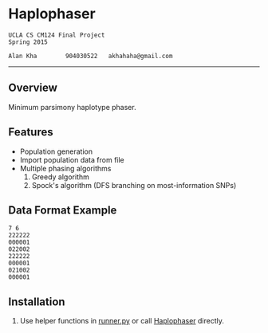 Haplophaser
===================
	UCLA CS CM124 Final Project
	Spring 2015

	Alan Kha        904030522	akhahaha@gmail.com
-------------------------------------------------------------------------------
Overview
---------------
Minimum parsimony haplotype phaser.

Features
---------------
 - Population generation
 - Import population data from file
 - Multiple phasing algorithms
   1. Greedy algorithm
   2. Spock's algorithm (DFS branching on most-information SNPs)

Data Format Example
---------------
    7 6
    222222
    000001
    022002
    222222
    000001
    021002
    000001

Installation
---------------
1. Use helper functions in [runner.py](./haplophaser/runner.py) or call
[Haplophaser](./haplophaser/haplophaser.py) directly.
